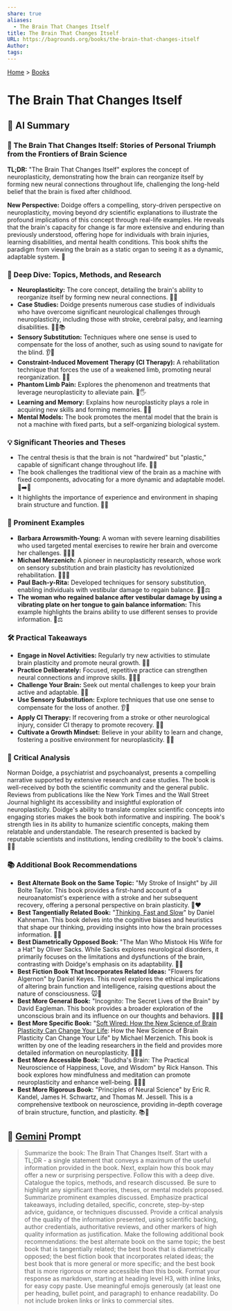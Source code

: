 ```yaml
---
share: true
aliases:
  - The Brain That Changes Itself
title: The Brain That Changes Itself
URL: https://bagrounds.org/books/the-brain-that-changes-itself
Author: 
tags: 
---
```

[Home](../index.md) > [Books](./index.md)  
# The Brain That Changes Itself  
## 🤖 AI Summary  
### 🧠 The Brain That Changes Itself: Stories of Personal Triumph from the Frontiers of Brain Science  
**TL;DR:** "The Brain That Changes Itself" explores the concept of neuroplasticity, demonstrating how the brain can reorganize itself by forming new neural connections throughout life, challenging the long-held belief that the brain is fixed after childhood.  
  
**New Perspective:** Doidge offers a compelling, story-driven perspective on neuroplasticity, moving beyond dry scientific explanations to illustrate the profound implications of this concept through real-life examples. He reveals that the brain's capacity for change is far more extensive and enduring than previously understood, offering hope for individuals with brain injuries, learning disabilities, and mental health conditions. This book shifts the paradigm from viewing the brain as a static organ to seeing it as a dynamic, adaptable system. 🌟  
  
### 🔬 Deep Dive: Topics, Methods, and Research  
* **Neuroplasticity:** The core concept, detailing the brain's ability to reorganize itself by forming new neural connections. 🧠🔄  
* **Case Studies:** Doidge presents numerous case studies of individuals who have overcome significant neurological challenges through neuroplasticity, including those with stroke, cerebral palsy, and learning disabilities. 🧑‍⚕️📚  
* **Sensory Substitution:** Techniques where one sense is used to compensate for the loss of another, such as using sound to navigate for the blind. 👂🦯  
* **Constraint-Induced Movement Therapy (CI Therapy):** A rehabilitation technique that forces the use of a weakened limb, promoting neural reorganization. 💪🔄  
* **Phantom Limb Pain:** Explores the phenomenon and treatments that leverage neuroplasticity to alleviate pain. 🤕🖐️  
* **Learning and Memory:** Explains how neuroplasticity plays a role in acquiring new skills and forming memories. 🧠📝  
* **Mental Models:** The book promotes the mental model that the brain is not a machine with fixed parts, but a self-organizing biological system.  
  
### 💡 Significant Theories and Theses  
* The central thesis is that the brain is not "hardwired" but "plastic," capable of significant change throughout life. 🧬🔄  
* The book challenges the traditional view of the brain as a machine with fixed components, advocating for a more dynamic and adaptable model. 🤖➡️🧠  
* It highlights the importance of experience and environment in shaping brain structure and function. 🌳🧠  
  
### 📌 Prominent Examples  
* **Barbara Arrowsmith-Young:** A woman with severe learning disabilities who used targeted mental exercises to rewire her brain and overcome her challenges. 👩‍🏫🧠  
* **Michael Merzenich:** A pioneer in neuroplasticity research, whose work on sensory substitution and brain plasticity has revolutionized rehabilitation. 👨‍🔬🧠  
* **Paul Bach-y-Rita:** Developed techniques for sensory substitution, enabling individuals with vestibular damage to regain balance. 👨‍⚕️⚖️  
* **The woman who regained balance after vestibular damage by using a vibrating plate on her tongue to gain balance information:** This example highlights the brains ability to use different senses to provide information. 👅⚖️  
  
### 🛠️ Practical Takeaways  
* **Engage in Novel Activities:** Regularly try new activities to stimulate brain plasticity and promote neural growth. 🎨🧠  
* **Practice Deliberately:** Focused, repetitive practice can strengthen neural connections and improve skills. 🏋️‍♂️🧠  
* **Challenge Your Brain:** Seek out mental challenges to keep your brain active and adaptable. 🧩🧠  
* **Use Sensory Substitution:** Explore techniques that use one sense to compensate for the loss of another. 👂🦯  
* **Apply CI Therapy:** If recovering from a stroke or other neurological injury, consider CI therapy to promote recovery. 💪🔄  
* **Cultivate a Growth Mindset:** Believe in your ability to learn and change, fostering a positive environment for neuroplasticity. 🌱🧠  
  
### 🧐 Critical Analysis  
Norman Doidge, a psychiatrist and psychoanalyst, presents a compelling narrative supported by extensive research and case studies. The book is well-received by both the scientific community and the general public. Reviews from publications like the New York Times and the Wall Street Journal highlight its accessibility and insightful exploration of neuroplasticity. Doidge's ability to translate complex scientific concepts into engaging stories makes the book both informative and inspiring. The book's strength lies in its ability to humanize scientific concepts, making them relatable and understandable. The research presented is backed by reputable scientists and institutions, lending credibility to the book's claims. 🔬✅  
  
### 📚 Additional Book Recommendations  
* **Best Alternate Book on the Same Topic:** "My Stroke of Insight" by Jill Bolte Taylor. This book provides a first-hand account of a neuroanatomist's experience with a stroke and her subsequent recovery, offering a personal perspective on brain plasticity. 🧠❤️  
* **Best Tangentially Related Book:** "[Thinking, Fast and Slow](./thinking-fast-and-slow.md)" by Daniel Kahneman. This book delves into the cognitive biases and heuristics that shape our thinking, providing insights into how the brain processes information. 🤯💭  
* **Best Diametrically Opposed Book:** "The Man Who Mistook His Wife for a Hat" by Oliver Sacks. While Sacks explores neurological disorders, it primarily focuses on the limitations and dysfunctions of the brain, contrasting with Doidge's emphasis on its adaptability. 🎩🧠  
* **Best Fiction Book That Incorporates Related Ideas:** "Flowers for Algernon" by Daniel Keyes. This novel explores the ethical implications of altering brain function and intelligence, raising questions about the nature of consciousness. 🐭🧠  
* **Best More General Book:** "Incognito: The Secret Lives of the Brain" by David Eagleman. This book provides a broader exploration of the unconscious brain and its influence on our thoughts and behaviors. 🕵️‍♂️🧠  
* **Best More Specific Book:** "[Soft Wired: How the New Science of Brain Plasticity Can Change Your Life](./soft-wired-how-the-new-science-of-brain-plasticity-can-change-your-life.md): How the New Science of Brain Plasticity Can Change Your Life" by Michael Merzenich. This book is written by one of the leading researchers in the field and provides more detailed information on neuroplasticity. 🧑‍🔬🧠  
* **Best More Accessible Book:** "Buddha's Brain: The Practical Neuroscience of Happiness, Love, and Wisdom" by Rick Hanson. This book explores how mindfulness and meditation can promote neuroplasticity and enhance well-being. 🧘‍♂️🧠  
* **Best More Rigorous Book:** "Principles of Neural Science" by Eric R. Kandel, James H. Schwartz, and Thomas M. Jessell. This is a comprehensive textbook on neuroscience, providing in-depth coverage of brain structure, function, and plasticity. 📚🧠  
  
## 💬 [Gemini](https://gemini.google.com) Prompt  
> Summarize the book: The Brain That Changes Itself. Start with a TL;DR - a single statement that conveys a maximum of the useful information provided in the book. Next, explain how this book may offer a new or surprising perspective. Follow this with a deep dive. Catalogue the topics, methods, and research discussed. Be sure to highlight any significant theories, theses, or mental models proposed. Summarize prominent examples discussed. Emphasize practical takeaways, including detailed, specific, concrete, step-by-step advice, guidance, or techniques discussed. Provide a critical analysis of the quality of the information presented, using scientific backing, author credentials, authoritative reviews, and other markers of high quality information as justification. Make the following additional book recommendations: the best alternate book on the same topic; the best book that is tangentially related; the best book that is diametrically opposed; the best fiction book that incorporates related ideas; the best book that is more general or more specific; and the best book that is more rigorous or more accessible than this book. Format your response as markdown, starting at heading level H3, with inline links, for easy copy paste. Use meaningful emojis generously (at least one per heading, bullet point, and paragraph) to enhance readability. Do not include broken links or links to commercial sites.